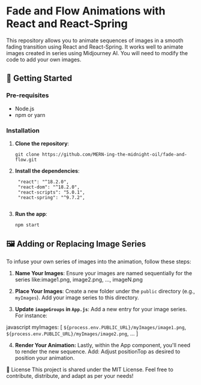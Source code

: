 # Fade and Flow Animations with React and React-Spring

This repository allows you to animate sequences of images in a smooth fading transition using React and React-Spring. It works well to animate images created in series using Midjourney AI. You will need to modify the code to add your own images.

## 🚀 Getting Started

### Pre-requisites

- Node.js
- npm or yarn

### Installation

1.  **Clone the repository**:

    ```
    git clone https://github.com/MERN-ing-the-midnight-oil/fade-and-flow.git
    ```

2.  **Install the dependencies**:

         "react": "^18.2.0",
         "react-dom": "^18.2.0",
         "react-scripts": "5.0.1",
         "react-spring": "^9.7.2",

    ```

    ```

3.  **Run the app**:
    ```
    npm start
    ```

## 🖼️ Adding or Replacing Image Series

To infuse your own series of images into the animation, follow these steps:

1. **Name Your Images**:
   Ensure your images are named sequentially for the series like:image1.png, image2.png, ..., imageN.png

2. **Place Your Images**:
   Create a new folder under the `public` directory (e.g., `myImages`). Add your image series to this directory.

3. **Update `imageGroups` in `App.js`**:
   Add a new entry for your image series. For instance:

javascript
myImages: [
`${process.env.PUBLIC_URL}/myImages/image1.png`,
`${process.env.PUBLIC_URL}/myImages/image2.png`,
...
]

4.  **Render Your Animation:**
    Lastly, within the App component, you'll need to render the new sequence. Add:
    <AnimatedImage group="myImages" positionTop="Xpx" />
    Adjust positionTop as desired to position your animation.

📜 License
This project is shared under the MIT License. Feel free to contribute, distribute, and adapt as per your needs!

